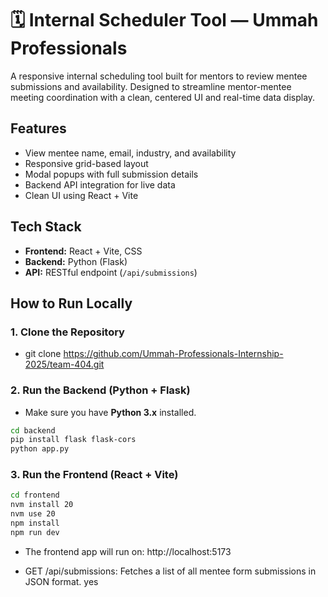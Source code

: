 # 🗓️ Internal Scheduler Tool — Ummah Professionals

A responsive internal scheduling tool built for mentors to review mentee submissions and availability. Designed to streamline mentor-mentee meeting coordination with a clean, centered UI and real-time data display.

## Features

- View mentee name, email, industry, and availability
- Responsive grid-based layout
- Modal popups with full submission details
- Backend API integration for live data
- Clean UI using React + Vite
  
## Tech Stack

- **Frontend:** React + Vite, CSS
- **Backend:** Python (Flask)
- **API:** RESTful endpoint (`/api/submissions`)

## How to Run Locally

### 1. Clone the Repository
- git clone https://github.com/Ummah-Professionals-Internship-2025/team-404.git

### 2. Run the Backend (Python + Flask)

- Make sure you have **Python 3.x** installed.

```bash
cd backend
pip install flask flask-cors
python app.py
```
### 3. Run the Frontend (React + Vite)

```bash
cd frontend
nvm install 20
nvm use 20
npm install
npm run dev
```
- The frontend app will run on: http://localhost:5173

- GET /api/submissions: Fetches a list of all mentee form submissions in JSON format.
yes
